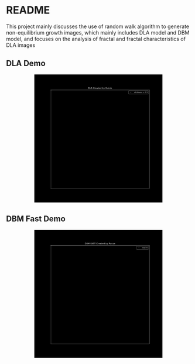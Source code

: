 # README

This project mainly discusses the use of random walk algorithm to generate non-equilibrium growth images, which mainly includes DLA model and DBM model, and focuses on the analysis of fractal and fractal characteristics of DLA images

## DLA Demo
<p align="center">
  <img src="./gif/DLA.gif" width="350" height="350" />
</p>


## DBM Fast Demo

<p align="center">
  <img src="./gif/DBM_FAST.gif" width="350" height="350" />
</p>

